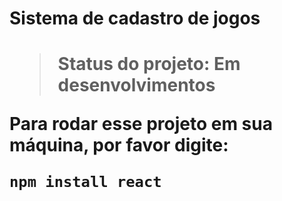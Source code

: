 <h1> Sistema de cadastro de jogos<h1>

> Status do projeto: Em desenvolvimentos

Para rodar esse projeto em sua máquina, por favor digite:

```
npm install react
```
